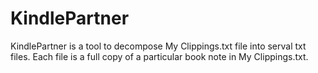 # KindlePartner
KindlePartner is a tool to decompose My Clippings.txt file into serval txt files. Each file is a full copy of a particular book note in My Clippings.txt. 
